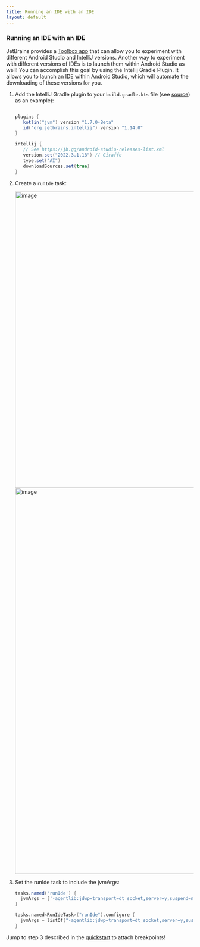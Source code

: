 ```yaml
---
title: Running an IDE with an IDE
layout: default
---
```


### Running an IDE with an IDE

JetBrains provides a [Toolbox app](https://www.jetbrains.com/toolbox-app/) that can allow you to experiment with different Android Studio and IntelliJ versions. Another way
to experiment with different versions of IDEs is to launch them within Android Studio as well! You can accomplish this goal by using the Intellij Gradle Plugin. It allows you to launch an IDE within
Android Studio, which will automate the downloading of these versions for you.

1. Add the IntelliJ Gradle plugin to your `build.gradle.kts` file (see [source](https://github.com/rogerhu/intellij-gradle-plugin-demo/blob/master/build.gradle.kts#L3-L12)) as an example):

   ```gradle

   plugins {
      kotlin("jvm") version "1.7.0-Beta"
      id("org.jetbrains.intellij") version "1.14.0"
   }

   intellij {
      // See https://jb.gg/android-studio-releases-list.xml
      version.set("2022.3.1.18") // Giraffe
      type.set("AI")
      downloadSources.set(true)
   }
   ```

2. Create a `runIde` task:

   <img width="796" alt="image" src="https://github.com/rogerhu/studying-android-studio-internals/assets/326857/c9aa8dfd-2819-4794-ab5b-4fa621a4591d">

   <img width="1037" alt="image" src="https://github.com/rogerhu/studying-android-studio-internals/assets/326857/0a834457-f5e1-4de3-96b2-5b6ff72232cc">

3. Set the runIde task to include the jvmArgs:

   ```groovy
   tasks.named('runIde') {
     jvmArgs = ['-agentlib:jdwp=transport=dt_socket,server=y,suspend=n,address=5006']
   }
   ```

   ```kotlin
   tasks.named<RunIdeTask>("runIde").configure {
     jvmArgs = listOf("-agentlib:jdwp=transport=dt_socket,server=y,suspend=n,address=5006")
   }
   ```

Jump to step 3 described in the [quickstart](/#step-3-attach-debugger) to attach breakpoints!